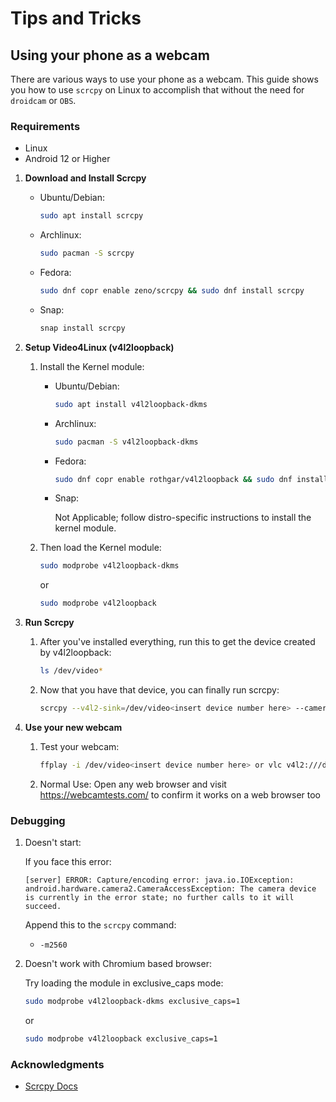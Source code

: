 # Tips and Tricks

## Using your phone as a webcam

There are various ways to use your phone as a webcam. This guide shows you how to use `scrcpy` on Linux to accomplish that without the need for `droidcam` or `OBS`.

### Requirements

*   Linux
*   Android 12 or Higher

1.  **Download and Install Scrcpy**

    *   Ubuntu/Debian:

        ```bash
        sudo apt install scrcpy
        ```

    *   Archlinux:

        ```bash
        sudo pacman -S scrcpy
        ```

    *   Fedora:

        ```bash
        sudo dnf copr enable zeno/scrcpy && sudo dnf install scrcpy
        ```

    *   Snap:

        ```bash
        snap install scrcpy
        ```

2.  **Setup Video4Linux (v4l2loopback)**

    1.  Install the Kernel module:

        *   Ubuntu/Debian:

            ```bash
            sudo apt install v4l2loopback-dkms
            ```

        *   Archlinux:

            ```bash
            sudo pacman -S v4l2loopback-dkms
            ```

        *   Fedora:

            ```bash
            sudo dnf copr enable rothgar/v4l2loopback && sudo dnf install v4l2loopback-dkms
            ```

        *   Snap:

            Not Applicable; follow distro-specific instructions to install the kernel module.

    2.  Then load the Kernel module:

        ```bash
        sudo modprobe v4l2loopback-dkms
        ```
        or
        ```bash
        sudo modprobe v4l2loopback
        ```

3.  **Run Scrcpy**

    1.  After you've installed everything, run this to get the device created by v4l2loopback:

        ```bash
        ls /dev/video*
        ```

    2.  Now that you have that device, you can finally run scrcpy:

        ```bash
        scrcpy --v4l2-sink=/dev/video<insert device number here> --camera-ar=sensor --video-source=camera --camera-facing=<insert front or back here> --no-video-playback
        ```

4. **Use your new webcam**

    1. Test your webcam:

       ```bash
       ffplay -i /dev/video<insert device number here> or vlc v4l2:///dev/video<insert device number here>
       ```
    2. Normal Use:
       Open any web browser and visit https://webcamtests.com/ to confirm it works on a web browser too

### Debugging

1. Doesn't start: 

   If you face this error:

   ```log
   [server] ERROR: Capture/encoding error: java.io.IOException: android.hardware.camera2.CameraAccessException: The camera device is currently in the error state; no further calls to it will succeed.
   ```

   Append this to the `scrcpy` command:
   *   `-m2560`

2. Doesn't work with Chromium based browser:

   Try loading the module in exclusive_caps mode:

   ```bash
   sudo modprobe v4l2loopback-dkms exclusive_caps=1
   ```
   or
   ```bash
   sudo modprobe v4l2loopback exclusive_caps=1
   ```


### Acknowledgments

* [Scrcpy Docs](https://github.com/Genymobile/scrcpy/tree/master/doc)
